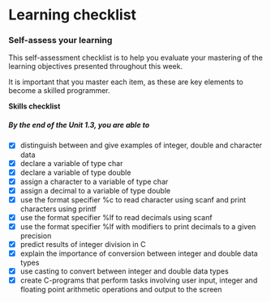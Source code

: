 # Learning checklist
### Self-assess your learning

This self-assessment checklist is to help you evaluate your mastering of the learning objectives presented throughout this week. 

It is important that you master each item, as these are key elements to become a skilled programmer.

**Skills checklist**

##### By the end of the Unit 1.3, you are able to


- [X] distinguish between and give examples of integer, double and character data
- [X] declare a variable of type char
- [X] declare a variable of type double
- [X] assign a character to a variable of type char
- [X] assign a decimal to a variable of type double
- [X] use the format specifier %c to read character using scanf and print characters using printf
- [X] use the format specifier %lf to read decimals using scanf
- [X] use the format specifier %lf with modifiers to print decimals to a given precision
- [X] predict results of integer division in C
- [X] explain the importance of conversion between integer and double data types
- [X] use casting to convert between integer and double data types
- [X] create C-programs that perform tasks involving user input, integer and floating point arithmetic operations and output to the screen
